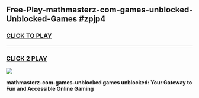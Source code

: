 
## Free-Play-mathmasterz-com-games-unblocked-Unblocked-Games #zpjp4
<h3>
<a href="https://news.freeplayer.one?title=mathmasterz-com-games-unblocked&ref=8M">CLICK TO PLAY</a></h3>
<hr>

<h3>
<a href="https://news.freeplayer.one?title=mathmasterz-com-games-unblocked&ref=8M">CLICK 2 PLAY</a>
  
</h3>

<a href="https://news.freeplayer.one?title=mathmasterz-com-games-unblocked&ref=8M"><img src="https://clearcache.store/games.png"></a>


**mathmasterz-com-games-unblocked games unblocked: Your Gateway to Fun and Accessible Online Gaming**
